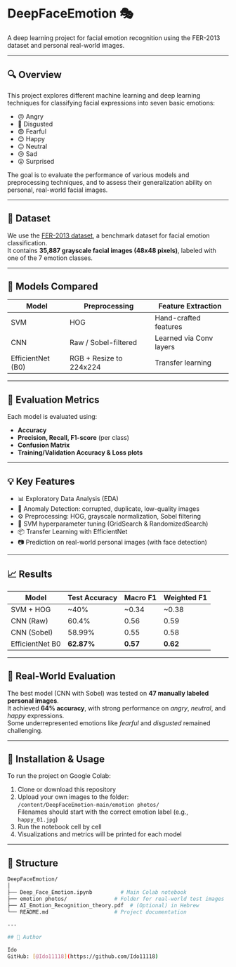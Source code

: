 # DeepFaceEmotion 🎭  
A deep learning project for facial emotion recognition using the FER-2013 dataset and personal real-world images.

---

## 🔍 Overview  
This project explores different machine learning and deep learning techniques for classifying facial expressions into seven basic emotions:

- 😠 Angry  
- 🤢 Disgusted  
- 😨 Fearful  
- 😊 Happy  
- 😐 Neutral  
- 😢 Sad  
- 😲 Surprised

The goal is to evaluate the performance of various models and preprocessing techniques, and to assess their generalization ability on personal, real-world facial images.

---

## 📁 Dataset  
We use the [FER-2013 dataset](https://www.kaggle.com/datasets/msambare/fer2013), a benchmark dataset for facial emotion classification.  
It contains **35,887 grayscale facial images (48x48 pixels)**, labeled with one of the 7 emotion classes.

---

## 🧠 Models Compared  

| Model              | Preprocessing              | Feature Extraction      |
|-------------------|----------------------------|-------------------------|
| SVM               | HOG                        | Hand-crafted features   |
| CNN               | Raw / Sobel-filtered       | Learned via Conv layers |
| EfficientNet (B0) | RGB + Resize to 224x224    | Transfer learning       |

---

## 🧪 Evaluation Metrics  
Each model is evaluated using:

- **Accuracy**
- **Precision, Recall, F1-score** (per class)
- **Confusion Matrix**
- **Training/Validation Accuracy & Loss plots**

---

## 💡 Key Features  

- 📊 Exploratory Data Analysis (EDA)
- 🧼 Anomaly Detection: corrupted, duplicate, low-quality images
- ⚙️ Preprocessing: HOG, grayscale normalization, Sobel filtering
- 🧪 SVM hyperparameter tuning (GridSearch & RandomizedSearch)
- 📦 Transfer Learning with EfficientNet
- 📷 Prediction on real-world personal images (with face detection)

---

## 📈 Results

| Model            | Test Accuracy | Macro F1 | Weighted F1 |
|------------------|---------------|----------|-------------|
| SVM + HOG        | ~40%          | ~0.34    | ~0.38       |
| CNN (Raw)        | 60.4%         | 0.56     | 0.59        |
| CNN (Sobel)      | 58.99%        | 0.55     | 0.58        |
| EfficientNet B0  | **62.87%**    | **0.57** | **0.62**    |

---

## 📸 Real-World Evaluation  
The best model (CNN with Sobel) was tested on **47 manually labeled personal images**.  
It achieved **64% accuracy**, with strong performance on *angry*, *neutral*, and *happy* expressions.  
Some underrepresented emotions like *fearful* and *disgusted* remained challenging.

---

## 🔧 Installation & Usage  
To run the project on Google Colab:

1. Clone or download this repository  
2. Upload your own images to the folder:  
   `/content/DeepFaceEmotion-main/emotion photos/`  
   Filenames should start with the correct emotion label (e.g., `happy_01.jpg`)
3. Run the notebook cell by cell  
4. Visualizations and metrics will be printed for each model

---

## 📂 Structure

```bash
DeepFaceEmotion/
│
├── Deep_Face_Emotion.ipynb         # Main Colab notebook
├── emotion photos/               # Folder for real-world test images
├── AI_Emotion_Recognition_theory.pdf  # (Optional) in Hebrew
└── README.md                     # Project documentation

---

## 👤 Author

Ido  
GitHub: [@Ido11118](https://github.com/Ido11118)

